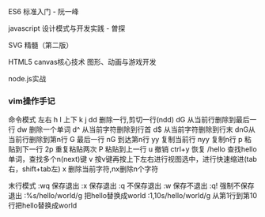 ES6 标准入门 - 阮一峰

javascript 设计模式与开发实践 - 曽探

SVG 精髓（第二版）

HTML5 canvas核心技术 图形、动画与游戏开发

node.js实战




### vim操作手记

命令模式
	左右 h l
	上下 k j
	dd	删除一行,剪切一行(ndd)
	dG 从当前行删除到最后一行 
	dw 删除一个单词
	d^ 从当前字符删除到行首
	d$ 从当前字符删除到行末
	dnG从当前行删除到第n行
	G  最后一行
	nG 到达第n行
	yy 复制当前行
	nyy 复制n行
	p  粘贴到下一行
	2p 重复粘贴两次
	P  粘贴到上一行
	u  撤销
	ctrl+y 恢复
	/hello 查找hello单词，查找多个n(next)键 
	v  按v键再按上下左右进行视图选中，进行快速缩进(tab右，shift+tab左)
	x  删除当前字符,nx删除n个字符

末行模式
	:wq 保存退出
	:x	保存退出
	:q	不保存退出
	:w 	保存不退出
	:q! 强制不保存退出
	:%s/hello/world/g 	  把hello替换成world
	:1,10s/hello/world/g  从第1行到第10行把hello替换成world

